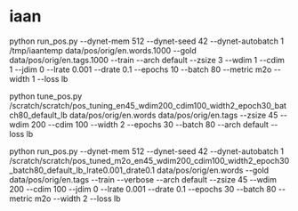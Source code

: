 # iaan

python run_pos.py --dynet-mem 512 --dynet-seed 42 --dynet-autobatch 1 /tmp/iaantemp data/pos/orig/en.words.1000 --gold data/pos/orig/en.tags.1000 --train --arch default --zsize 3 --wdim 1 --cdim 1 --jdim 0 --lrate 0.001 --drate 0.1 --epochs 10 --batch 80 --metric m2o --width 1 --loss lb

python tune_pos.py /scratch/scratch/pos_tuning_en45_wdim200_cdim100_width2_epoch30_batch80_default_lb data/pos/orig/en.words data/pos/orig/en.tags --zsize 45 --wdim 200 --cdim 100 --width 2 --epochs 30 --batch 80 --arch default --loss lb

python run_pos.py --dynet-mem 512 --dynet-seed 42 --dynet-autobatch 1 /scratch/scratch/pos_tuned_m2o_en45_wdim200_cdim100_width2_epoch30_batch80_default_lb_lrate0.001_drate0.1 data/pos/orig/en.words --gold data/pos/orig/en.tags --train --verbose --arch default --zsize 45 --wdim 200 --cdim 100 --jdim 0 --lrate 0.001 --drate 0.1 --epochs 30 --batch 80 --metric m2o --width 2 --loss lb